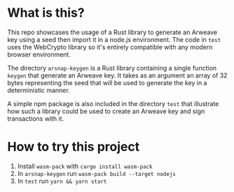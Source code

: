 # What is this?

This repo showcases the usage of a Rust library to generate an Arweave key using a seed then import
it in a node.js environment. The code in `test` uses the WebCrypto library so it's entirely
compatible with any modern browser environment.

The directory `arsnap-keygen` is a Rust library containing a single function `keygen`
that generate an Arweave key. It takes as an argument an array of 32 bytes representing the seed
that will be used to generate the key in a deterministic manner.

A simple npm package is also included in the directory `test` that illustrate how such a library
could be used to create an Arweave key and sign transactions with it.

# How to try this project

1. Install `wasm-pack` with `cargo install wasm-pack`
1. In `arsnap-keygen` run `wasm-pack build --target nodejs`
1. In `test` run `yarn && yarn start`
